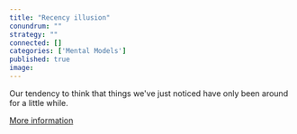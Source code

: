 ```yaml
---
title: "Recency illusion"
conundrum: ""
strategy: ""
connected: []
categories: ['Mental Models']
published: true
image: 
---
```


Our tendency to think that things we've just noticed have only been around for a little while.

[More information](https://en.wikipedia.org/wiki/Recency_illusion)


